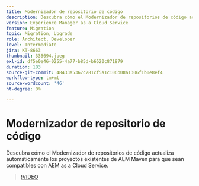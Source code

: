 ```yaml
---
title: Modernizador de repositorio de código
description: Descubra cómo el Modernizador de repositorios de código actualiza automáticamente los proyectos existentes de AEM Maven para que sean compatibles con AEM as a Cloud Service.
version: Experience Manager as a Cloud Service
feature: Migration
topic: Migration, Upgrade
role: Architect, Developer
level: Intermediate
jira: KT-8663
thumbnail: 336694.jpeg
exl-id: df5e0e46-0255-4a77-b85d-b6520c871879
duration: 183
source-git-commit: 48433a5367c281cf5a1c106b08a1306f1b0e8ef4
workflow-type: tm+mt
source-wordcount: '46'
ht-degree: 0%

---
```


# Modernizador de repositorio de código

Descubra cómo el Modernizador de repositorios de código actualiza automáticamente los proyectos existentes de AEM Maven para que sean compatibles con AEM as a Cloud Service.

>[!VIDEO](https://video.tv.adobe.com/v/3444663?quality=12&learn=on&captions=spa)
